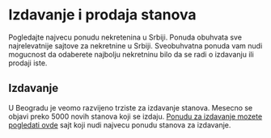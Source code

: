 # Izdavanje i prodaja stanova

Pogledajte najvecu ponudu nekretenina u Srbiji. Ponuda obuhvata sve najrelevatnije sajtove za nekretnine u Srbiji. Sveobuhvatna ponuda 
vam nudi mogucnost da odaberete najbolju nekretninu bilo da se radi o izdavanju ili prodaji iste.

## Izdavanje

U Beogradu je veomo razvijeno trziste za izdavanje stanova. Mesecno se objavi preko 5000 novih stanova koji se izdaju.
[Ponudu za izdavanje mozete pogledati ovde](https://ruby.github.io/rdoc/) sajt koji nudi najvecu ponudu stanova za izdavanje. 
